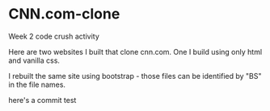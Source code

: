 # CNN.com-clone
Week 2 code crush activity



Here are two websites I built that clone cnn.com. One I build using only html and vanilla css.

I rebuilt the same site using bootstrap - those files can be identified by "BS" in the file names.

here's a commit test
